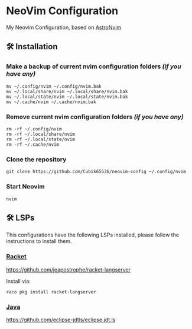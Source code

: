 # NeoVim Configuration

My Neovim Configuration, based on [AstroNvim](https://github.com/AstroNvim/AstroNvim)

## 🛠️ Installation

### Make a backup of current nvim configuration folders *(if you have any)*

```shell
mv ~/.config/nvim ~/.config/nvim.bak
mv ~/.local/share/nvim ~/.local/share/nvim.bak
mv ~/.local/state/nvim ~/.local/state/nvim.bak
mv ~/.cache/nvim ~/.cache/nvim.bak
```

### Remove current nvim configuration folders *(if you have any)*

```shell
rm -rf ~/.config/nvim
rm -rf ~/.local/share/nvim
rm -rf ~/.local/state/nvim
rm -rf ~/.cache/nvim
```

### Clone the repository

```shell
git clone https://github.com/Cubik65536/neovim-config ~/.config/nvim
```

### Start Neovim

```shell
nvim
```

## 🛠️ LSPs

This configurations have the following LSPs installed, please follow the instructions to install them.

### [Racket](https://github.com/neovim/nvim-lspconfig/blob/master/doc/server_configurations.md#racket_langserver)

<https://github.com/jeapostrophe/racket-langserver>

Install via:

```shell
raco pkg install racket-langserver
```

### [Java](https://github.com/neovim/nvim-lspconfig/blob/master/doc/server_configurations.md#jdtls)

<https://github.com/eclipse-jdtls/eclipse.jdt.ls>

